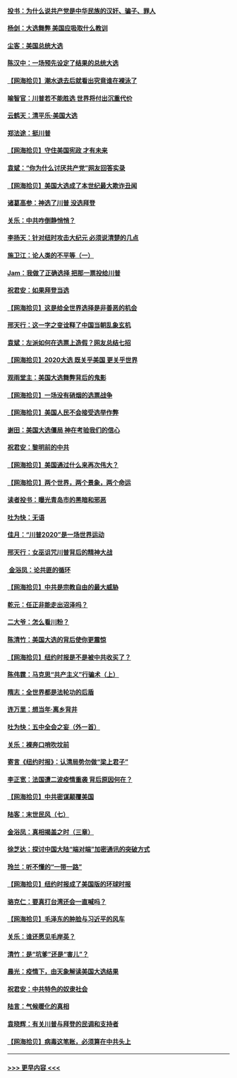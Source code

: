 #### [投书：为什么说共产党是中华民族的汉奸、骗子、罪人](../pages/nsc993/n12545089.md?t=11130451) 
#### [杨剑：大选舞弊 美国应吸取什么教训](../pages/nsc993/n12543937.md?t=11130451) 
#### [尘客：美国总统大选](../pages/nsc993/n12543828.md?t=11130451) 
#### [陈汉中：一场预先设定了结果的总统大选](../pages/nsc993/n12543564.md?t=11130451) 
#### [【网海拾贝】潮水退去后就看出究竟谁在裸泳了](../pages/nsc993/n12543321.md?t=11130451) 
#### [喻智官：川普若不能胜选 世界将付出沉重代价](../pages/nsc993/n12541352.md?t=11130451) 
#### [云鹤天：清平乐‧美国大选](../pages/nsc993/n12540916.md?t=11130451) 
#### [郑法途：挺川普](../pages/nsc993/n12540898.md?t=11130451) 
#### [【网海拾贝】守住美国宪政 才有未来](../pages/nsc993/n12540423.md?t=11130451) 
#### [袁斌：“你为什么讨厌共产党”网友回答实录](../pages/nsc993/n12540208.md?t=11130451) 
#### [【网海拾贝】美国大选成了本世纪最大欺诈丑闻](../pages/nsc993/n12538029.md?t=11130451) 
#### [诸葛高参：神选了川普 没选拜登](../pages/nsc993/n12537664.md?t=11130451) 
#### [关乐：中共咋倒静悄悄？](../pages/nsc993/n12537615.md?t=11130451) 
#### [李扬天：针对纽时攻击大纪元 必须说清楚的几点](../pages/nsc993/n12536001.md?t=11130451) 
#### [施卫江：论人类的不平等（一）](../pages/nsc993/n12535700.md?t=11130451) 
#### [Jam：我做了正确选择 把那一票投给川普](../pages/nsc993/n12535743.md?t=11130451) 
#### [祝君安：如果拜登当选](../pages/nsc993/n12535726.md?t=11130451) 
#### [【网海拾贝】这是给全世界选择是非善恶的机会](../pages/nsc993/n12535061.md?t=11130451) 
#### [邢天行：这一字之变诠释了中国当朝乱象玄机](../pages/nsc993/n12533446.md?t=11130451) 
#### [袁斌：左派如何在选票上造假？网友总结七招](../pages/nsc993/n12533180.md?t=11130451) 
#### [【网海拾贝】2020大选 既关乎美国 更关乎世界](../pages/nsc993/n12533161.md?t=11130451) 
#### [观雨堂主：美国大选舞弊背后的鬼影](../pages/nsc993/n12533153.md?t=11130451) 
#### [【网海拾贝】一场没有硝烟的选票战争](../pages/nsc993/n12531883.md?t=11130451) 
#### [【网海拾贝】美国人民不会接受选举作弊](../pages/nsc993/n12528850.md?t=11130451) 
#### [谢田：美国大选僵局 神在考验我们的信心](../pages/nsc993/n12527932.md?t=11130451) 
#### [祝君安：黎明前的中共](../pages/nsc993/n12524071.md?t=11130451) 
#### [【网海拾贝】美国通过什么来再次伟大？](../pages/nsc993/n12523844.md?t=11130451) 
#### [【网海拾贝】两个世界，两个景象，两个命运](../pages/nsc993/n12521419.md?t=11130451) 
#### [读者投书：曝光青岛市的黑暗和邪恶](../pages/nsc993/n12520988.md?t=11130451) 
#### [吐为快：无语](../pages/nsc993/n12518588.md?t=11130451) 
#### [佳月：“川普2020”是一场世界运动](../pages/nsc993/n12518581.md?t=11130451) 
#### [邢天行：女巫诅咒川普背后的精神大战](../pages/nsc993/n12517257.md?t=11130451) 
#### [ 金浴凤：论共匪的循环](../pages/nsc993/n12517133.md?t=11130451) 
#### [【网海拾贝】中共是宗教自由的最大威胁](../pages/nsc993/n12516879.md?t=11130451) 
#### [乾元：任正非能走出沼泽吗？](../pages/nsc993/n12515831.md?t=11130451) 
#### [二大爷：怎么看川粉？](../pages/nsc993/n12515820.md?t=11130451) 
#### [陈清竹：美国大选的背后使你更震惊](../pages/nsc993/n12515589.md?t=11130451) 
#### [【网海拾贝】纽约时报是不是被中共收买了？](../pages/nsc993/n12515122.md?t=11130451) 
#### [陈伟霆：马克思“共产主义”行骗术（上）](../pages/nsc993/n12510217.md?t=11130451) 
#### [隋志：全世界都是法轮功的后盾](../pages/nsc993/n12510636.md?t=11130451) 
#### [连万里：想当年‧离乡背井](../pages/nsc993/n12510623.md?t=11130451) 
#### [吐为快：五中全会之妄（外一首）](../pages/nsc993/n12510470.md?t=11130451) 
#### [关乐：裸奔口哨吹坟前](../pages/nsc993/n12510403.md?t=11130451) 
#### [寄言《纽约时报》：认清局势勿做“梁上君子”](../pages/nsc993/n12510042.md?t=11130451) 
#### [李正宽：法国遭二波疫情重袭 背后原因何在？](../pages/nsc993/n12509971.md?t=11130451) 
#### [【网海拾贝】中共密谋颠覆美国](../pages/nsc993/n12509816.md?t=11130451) 
#### [陆客：末世民风（七）](../pages/nsc993/n12507822.md?t=11130451) 
#### [金浴凤：真相揭盖之时（三章）](../pages/nsc993/n12507804.md?t=11130451) 
#### [徐芝达：探讨中国大陆“端对端”加密通讯的突破方式](../pages/nsc993/n12507682.md?t=11130451) 
#### [玲兰：听不懂的“一带一路”](../pages/nsc993/n12507669.md?t=11130451) 
#### [【网海拾贝】纽约时报成了美国版的环球时报](../pages/nsc993/n12507053.md?t=11130451) 
#### [骆克仁：要真打台湾还会一直喊吗？](../pages/nsc993/n12506843.md?t=11130451) 
#### [【网海拾贝】毛泽东的肿脸与习近平的风车](../pages/nsc993/n12504537.md?t=11130451) 
#### [关乐：谁还愿见毛岸英？](../pages/nsc993/n12503866.md?t=11130451) 
#### [清竹：是“坑爹”还是“害儿”？](../pages/nsc993/n12503034.md?t=11130451) 
#### [晨光：疫情下，由天象解读美国大选结果](../pages/nsc993/n12502536.md?t=11130451) 
#### [祝君安：中共特色的奴隶社会](../pages/nsc993/n12501529.md?t=11130451) 
#### [陆言：气候暖化的真相](../pages/nsc993/n12501183.md?t=11130451) 
#### [袁晓辉：有关川普与拜登的民调和支持者](../pages/nsc993/n12500433.md?t=11130451) 
#### [【网海拾贝】病毒这笔账，必须算在中共头上](../pages/nsc993/n12500320.md?t=11130451) 

----
#### [ >>> 更早内容 <<< ](../indexes/nsc993-earlier.md)

